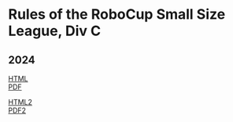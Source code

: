 # Rules of the RoboCup Small Size League, Div C

## 2024

[HTML](sslrules.html) \
[PDF](sslrules.pdf)

[HTML2](../sslrules.html) \
[PDF2](../sslrules.pdf)